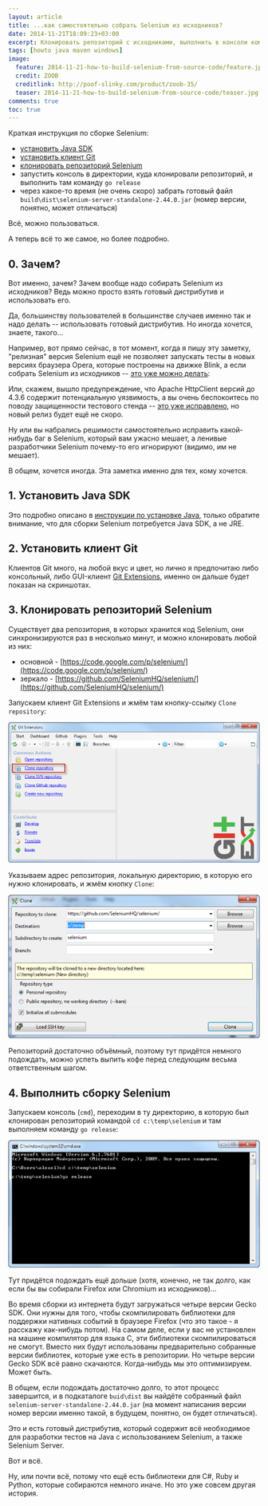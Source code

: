 ```yaml
---
layout: article
title: ...как самостоятельно собрать Selenium из исходников?
date: 2014-11-21T18:09:23+03:00
excerpt: Клонировать репозиторий с исходниками, выполнить в консоли команду go release, немного подождать - и свежий Selenium готов.
tags: [howto java maven windows]
image:
  feature: 2014-11-21-how-to-build-selenium-from-source-code/feature.jpg
  credit: ZOOB
  creditlink: http://poof-slinky.com/product/zoob-35/
  teaser: 2014-11-21-how-to-build-selenium-from-source-code/teaser.jpg
comments: true
toc: true
---
```

Краткая инструкция по сборке Selenium:

* [установить Java SDK](/how-to-install-java-on-windows/)
* [установить клиент Git](http://git-scm.com/)
* [клонировать репозиторий Selenium](https://code.google.com/p/selenium/source/checkout)
* запустить консоль в директории, куда клонировали репозиторий, и выполнить там команду `go release`
* через какое-то время (не очень скоро) забрать готовый файл `build\dist\selenium-server-standalone-2.44.0.jar` (номер версии, понятно, может отличаться)

Всё, можно пользоваться.

А теперь всё то же самое, но более подробно.

## 0. Зачем?

Вот именно, зачем? Зачем вообще надо собирать Selenium из исходников? Ведь можно просто взять готовый дистрибутив и использовать его.

Да, большинству пользователей в большинстве случаев именно так и надо делать -- использовать готовый дистрибутив. Но иногда хочется, знаете, такого...

Например, вот прямо сейчас, в тот момент, когда я пишу эту заметку, "релизная" версия Selenium ещё не позволяет запускать тесты в новых версиях браузера Opera, которые построены на движке Blink, а если собрать Selenium из исходников -- [это уже можно делать](SeleniumHQ/selenium@d69a533af1a1a1dc20cb380beabafd6093a6bbad):

Или, скажем, вышло предупреждение, что Apache HttpClient версий до 4.3.6 содержит потенциальную уязвимость, а вы очень беспокоитесь по поводу защищенности тестового стенда -- [это уже исправлено](SeleniumHQ/selenium@8f771f2df2e7c3f2dee532ddd751d8687011a5a4), но новый релиз будет ещё не скоро.

Ну или вы набрались решимости самостоятельно исправить какой-нибудь баг в Selenium, который вам ужасно мешает, а ленивые разработчики Selenium почему-то его игнорируют (видимо, им не мешает).

В общем, хочется иногда. Эта заметка именно для тех, кому хочется.

## 1. Установить Java SDK

Это подробно описано в [инструкции по установке Java](/how-to-install-java-on-windows/), только обратите внимание, что для сборки Selenium потребуется Java SDK, а не JRE.

## 2. Установить клиент Git

Клиентов Git много, на любой вкус и цвет, но лично я предпочитаю либо консольный, либо GUI-клиент [Git Extensions](https://code.google.com/p/gitextensions/), именно он дальше будет показан на скриншотах.

## 3. Клонировать репозиторий Selenium

Существует два репозитория, в которых хранится код Selenium, они синхронизируются раз в несколько минут, и можно клонировать любой из них:

* основной - [https://code.google.com/p/selenium/](https://code.google.com/p/selenium/)
* зеркало - [https://github.com/SeleniumHQ/selenium/](https://github.com/SeleniumHQ/selenium/)

Запускаем клиент Git Extensions и жмём там кнопку-ссылку `Clone repository`:

![](/images/2014-11-21-how-to-build-selenium-from-source-code/git_extensions.png)

Указываем адрес репозитория, локальную директорию, в которую его нужно клонировать, и жмём кнопку `Clone`:

![](/images/2014-11-21-how-to-build-selenium-from-source-code/clone.png)

Репозиторий достаточно объёмный, поэтому тут придётся немного подождать, можно успеть выпить кофе перед следующим весьма ответственным шагом.

## 4. Выполнить сборку Selenium

Запускаем консоль (`cmd`), переходим в ту директорию, в которую был клонирован репозиторий командой `cd c:\temp\selenium` и там выполняем команду `go release`:

![](/images/2014-11-21-how-to-build-selenium-from-source-code/go_release.png)

Тут придётся подождать ещё дольше (хотя, конечно, не так долго, как если бы вы собирали Firefox или Chromium из исходников)...

Во время сборки из интернета будут загружаться четыре версии Gecko SDK. Они нужны для того, чтобы скомпилировать библиотеки для поддержки нативных событий в браузере Firefoх (что это такое - я расскажу как-нибудь потом). На самом деле, если у вас не установлен на машине компилятор для языка C, эти библиотеки скомпилироваться не смогут. Вместо них будут использованы предварительно собранные версии библиотек, которые уже есть в репозитории. Но четыре версии Gecko SDK всё равно скачаются. Когда-нибудь мы это оптимизируем. Может быть.

В общем, если подождать достаточно долго, то этот процесс завершится, и в подкаталоге `buid\dist` вы найдёте собранный файл `selenium-server-standalone-2.44.0.jar` (на момент написания версии номер версии именно такой, в будущем, понятно, он будет отличаться).

Это и есть готовый дистрибутив, который содержит всё необходимое для разработки тестов на Java с использованием Selenium, а также Selenium Server.

Вот и всё.

Ну, или почти всё, потому что ещё есть библиотеки для C#, Ruby и Python, которые собираются немного иначе. Но это уже совсем другая история.

